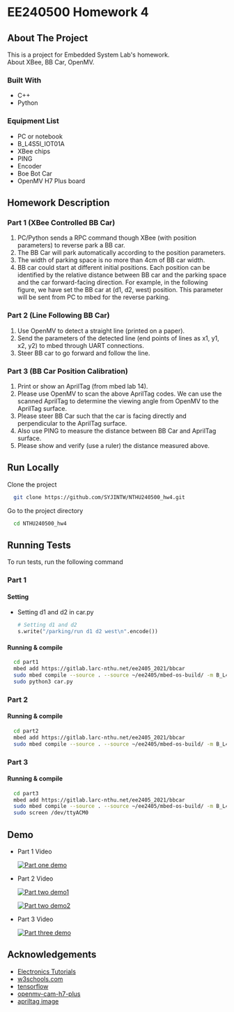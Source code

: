 
# EE240500 Homework 4

## About The Project

This is a project for Embedded System Lab's homework.  
About XBee, BB Car, OpenMV. 

### Built With

* C++
* Python

### Equipment List

* PC or notebook
* B_L4S5I_IOT01A
* XBee chips
* PING
* Encoder
* Boe Bot Car
* OpenMV H7 Plus board

## Homework Description

### Part 1 (XBee Controlled BB Car)

1. PC/Python sends a RPC command though XBee (with position parameters) to reverse park a BB car.
2. The BB Car will park automatically according to the position parameters.
3. The width of parking space is no more than 4cm of BB car width.
4. BB car could start at different initial positions. Each position can be identified by the relative distance between BB car and the parking space and the car forward-facing direction. For example, in the following figure, we have set the BB car at (d1, d2, west) position. This parameter will be sent from PC to mbed for the reverse parking.

### Part 2 (Line Following BB Car)

1. Use OpenMV to detect a straight line (printed on a paper).
2. Send the parameters of the detected line (end points of lines as x1, y1, x2, y2) to mbed through UART connections.
3. Steer BB car to go forward and follow the line.

### Part 3 (BB Car Position Calibration)

1. Print or show an AprilTag (from mbed lab 14).
2. Please use OpenMV to scan the above AprilTag codes. We can use the scanned AprilTag to determine the viewing angle from OpenMV to the AprilTag surface.
3. Please steer BB Car such that the car is facing directly and perpendicular to the AprilTag surface.
4. Also use PING to measure the distance between BB Car and AprilTag surface.
5. Please show and verify (use a ruler) the distance measured above.

## Run Locally

Clone the project

```bash
  git clone https://github.com/SYJINTW/NTHU240500_hw4.git
```

Go to the project directory

```bash
  cd NTHU240500_hw4
```

## Running Tests

To run tests, run the following command

### Part 1

#### Setting

* Setting d1 and d2 in car.py
    
    ```python
    # Setting d1 and d2
    s.write("/parking/run d1 d2 west\n".encode())
    ```

#### Running & compile

  ```bash
    cd part1
    mbed add https://gitlab.larc-nthu.net/ee2405_2021/bbcar
    sudo mbed compile --source . --source ~/ee2405/mbed-os-build/ -m B_L4S5I_IOT01A -t GCC_ARM -f
    sudo python3 car.py
  ```

### Part 2

#### Running & compile

  ```bash
    cd part2
    mbed add https://gitlab.larc-nthu.net/ee2405_2021/bbcar
    sudo mbed compile --source . --source ~/ee2405/mbed-os-build/ -m B_L4S5I_IOT01A -t GCC_ARM -f
  ```

### Part 3

#### Running & compile

  ```bash
    cd part3
    mbed add https://gitlab.larc-nthu.net/ee2405_2021/bbcar
    sudo mbed compile --source . --source ~/ee2405/mbed-os-build/ -m B_L4S5I_IOT01A -t GCC_ARM -f
    sudo screen /dev/ttyACM0
  ```
  
## Demo

* Part 1 Video

    [![Part one demo](https://img.youtube.com/vi/NePzGIxofaE/0.jpg)](https://www.youtube.com/watch?v=NePzGIxofaE)

* Part 2 Video

    [![Part two demo1](https://img.youtube.com/vi/vPuVp3WOvOo/0.jpg)](https://www.youtube.com/watch?v=vPuVp3WOvOo)

    [![Part two demo2](https://img.youtube.com/vi/1ElQ3R_WQgg/0.jpg)](https://www.youtube.com/watch?v=1ElQ3R_WQgg)

* Part 3 Video

    [![Part three demo](https://img.youtube.com/vi/uFNfxIMsOAA/0.jpg)](https://www.youtube.com/watch?v=uFNfxIMsOAA)


  
## Acknowledgements

 - [Electronics Tutorials](https://www.electronics-tutorials.ws/filter/filter_2.html)
 - [w3schools.com](https://www.w3schools.com/python/)
 - [tensorflow](https://github.com/tensorflow/models/tree/master/research/slim?fbclid=IwAR3CeDa2WRadJT7cvaZa723IJGDV72QhXXCNj4NXJc41U0Of6PkQaa5EG5c#preparing-the-datasets)
 - [openmv-cam-h7-plus](https://openmv.io/products/openmv-cam-h7-plus)
 - [apriltag image](https://github.com/AprilRobotics/apriltag-imgs/)